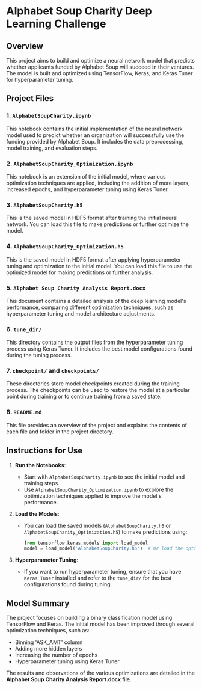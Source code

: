 # Alphabet Soup Charity Deep Learning Challenge

## Overview
This project aims to build and optimize a neural network model that predicts whether applicants funded by Alphabet Soup will succeed in their ventures. The model is built and optimized using TensorFlow, Keras, and Keras Tuner for hyperparameter tuning.

## Project Files

### 1. `AlphabetSoupCharity.ipynb`
This notebook contains the initial implementation of the neural network model used to predict whether an organization will successfully use the funding provided by Alphabet Soup. It includes the data preprocessing, model training, and evaluation steps.

### 2. `AlphabetSoupCharity_Optimization.ipynb`
This notebook is an extension of the initial model, where various optimization techniques are applied, including the addition of more layers, increased epochs, and hyperparameter tuning using Keras Tuner.

### 3. `AlphabetSoupCharity.h5`
This is the saved model in HDF5 format after training the initial neural network. You can load this file to make predictions or further optimize the model.

### 4. `AlphabetSoupCharity_Optimization.h5`
This is the saved model in HDF5 format after applying hyperparameter tuning and optimization to the initial model. You can load this file to use the optimized model for making predictions or further analysis.

### 5. `Alphabet Soup Charity Analysis Report.docx`
This document contains a detailed analysis of the deep learning model's performance, comparing different optimization techniques, such as hyperparameter tuning and model architecture adjustments.

### 6. `tune_dir/`
This directory contains the output files from the hyperparameter tuning process using Keras Tuner. It includes the best model configurations found during the tuning process.

### 7. `checkpoint/` and `checkpoints/`
These directories store model checkpoints created during the training process. The checkpoints can be used to restore the model at a particular point during training or to continue training from a saved state.

### 8. `README.md`
This file provides an overview of the project and explains the contents of each file and folder in the project directory.

## Instructions for Use

1. **Run the Notebooks**:
   - Start with `AlphabetSoupCharity.ipynb` to see the initial model and training steps.
   - Use `AlphabetSoupCharity_Optimization.ipynb` to explore the optimization techniques applied to improve the model's performance.

2. **Load the Models**:
   - You can load the saved models (`AlphabetSoupCharity.h5` or `AlphabetSoupCharity_Optimization.h5`) to make predictions using:
     ```python
     from tensorflow.keras.models import load_model
     model = load_model('AlphabetSoupCharity.h5')  # Or load the optimization model
     ```

3. **Hyperparameter Tuning**:
   - If you want to run hyperparameter tuning, ensure that you have `Keras Tuner` installed and refer to the `tune_dir/` for the best configurations found during tuning.

## Model Summary

The project focuses on building a binary classification model using TensorFlow and Keras. The initial model has been improved through several optimization techniques, such as:
- Binning 'ASK_AMT' column
- Adding more hidden layers
- Increasing the number of epochs
- Hyperparameter tuning using Keras Tuner

The results and observations of the various optimizations are detailed in the **Alphabet Soup Charity Analysis Report.docx** file.
